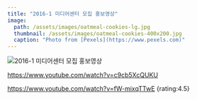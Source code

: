 ```yaml
---
title: "2016-1 미디어센터 모집 홍보영상"
image:
  path: /assets/images/oatmeal-cookies-lg.jpg
  thumbnail: /assets/images/oatmeal-cookies-400x200.jpg
  caption: "Photo from [Pexels](https://www.pexels.com)"
---
```


![2016-1 미디어센터 모집 홍보영상](https://www.youtube.com/watch?v=AXwWTVoXW4k)

https://www.youtube.com/watch?v=c9cb5XcQUKU

https://www.youtube.com/watch?v=fW-mixqTTwE
{rating:4.5}
